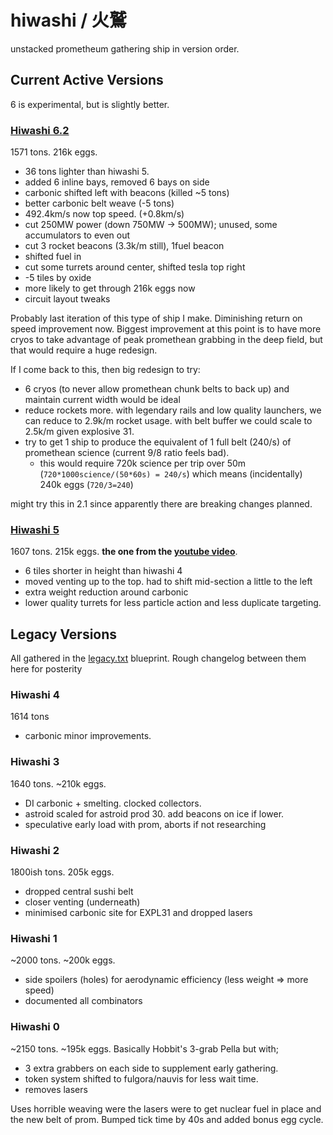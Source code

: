 # hiwashi / 火鷲

unstacked prometheum gathering ship in version order.

## Current Active Versions
6 is experimental, but is slightly better.

### [Hiwashi 6.2](./hiwashi6.txt)
1571 tons. 216k eggs.

- 36 tons lighter than hiwashi 5.
- added 6 inline bays, removed 6 bays on side
- carbonic shifted left with beacons (killed ~5 tons)
- better carbonic belt weave (-5 tons)
- 492.4km/s now top speed. (+0.8km/s)
- cut 250MW power (down 750MW -> 500MW); unused, some accumulators to even out
- cut 3 rocket beacons (3.3k/m still), 1fuel beacon
- shifted fuel in
- cut some turrets around center, shifted tesla top right
- -5 tiles by oxide
- more likely to get through 216k eggs now
- circuit layout tweaks

Probably last iteration of this type of ship I make. Diminishing return on speed improvement now.
Biggest improvement at this point is to have more cryos to take advantage of peak promethean grabbing in the deep field, but that would require a huge redesign.

If I come back to this, then big redesign to try:
- 6 cryos (to never allow promethean chunk belts to back up) and maintain current width would be ideal
- reduce rockets more. with legendary rails and low quality launchers, we can reduce to 2.9k/m rocket usage. with belt buffer we could scale to 2.5k/m given explosive 31.
- try to get 1 ship to produce the equivalent of 1 full belt (240/s) of promethean science (current 9/8 ratio feels bad).
  * this would require 720k science per trip over 50m (`720*1000science/(50*60s) = 240/s`) which means (incidentally) 240k eggs (`720/3=240`)

might try this in 2.1 since apparently there are breaking changes planned.

### [Hiwashi 5](./hiwashi5.txt)

1607 tons. 215k eggs.
**the one from the [youtube video](https://www.youtube.com/watch?v=NU-C7koOvI8)**.

- 6 tiles shorter in height than hiwashi 4
- moved venting up to the top. had to shift mid-section a little to the left
- extra weight reduction around carbonic
- lower quality turrets for less particle action and less duplicate targeting.

## Legacy Versions
All gathered in the [legacy.txt](./legacy.txt) blueprint.
Rough changelog between them here for posterity

### Hiwashi 4
1614 tons

- carbonic minor improvements.

### Hiwashi 3
1640 tons. ~210k eggs.

- DI carbonic + smelting. clocked collectors.
- astroid scaled for astroid prod 30. add beacons on ice if lower.
- speculative early load with prom, aborts if not researching

### Hiwashi 2
1800ish tons. 205k eggs.

- dropped central sushi belt
- closer venting (underneath)
- minimised carbonic site for EXPL31 and dropped lasers

### Hiwashi 1
~2000 tons. ~200k eggs.

- side spoilers (holes) for aerodynamic efficiency (less weight => more speed)
- documented all combinators

### Hiwashi 0
~2150 tons. ~195k eggs.
Basically Hobbit's 3-grab Pella but with;

- 3 extra grabbers on each side to supplement early gathering.
- token system shifted to fulgora/nauvis for less wait time.
- removes lasers

Uses horrible weaving were the lasers were to get nuclear fuel in place and the new belt of prom.
Bumped tick time by 40s and added bonus egg cycle.
